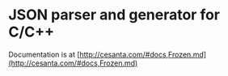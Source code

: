JSON parser and generator for C/C++
===========================================

Documentation is at
[http://cesanta.com/#docs,Frozen.md](http://cesanta.com/#docs,Frozen.md)
